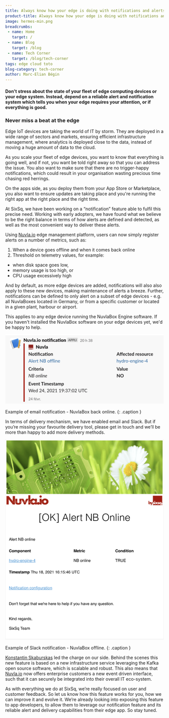 ```yaml
---
title: Always know how your edge is doing with notifications and alerts
product-title: Always know how your edge is doing with notifications and alerts
image: hermes-min.png
breadcrumbs:
 - name: Home
   target: /
 - name: Blog
   target: /blog
 - name: Tech Corner
   target: /blog/tech-corner
tags: edge cloud toto
blog-category: tech-corner
author: Marc-Elian Bégin
---
```


#### Don't stress about the state of your fleet of edge computing devices or your edge system. Instead, depend on a reliable alert and notification system which tells you when your edge requires your attention, or if everything is good.

### Never miss a beat at the edge

Edge IoT devices are taking the world of IT by storm. They are deployed in a wide range of sectors and markets, ensuring efficient infrastructure management, where analytics is deployed close to the data, instead of moving a huge amount of data to the cloud.

As you scale your fleet of edge devices, you want to know that everything is going well, and if not, you want be told right away so that you can address the issue. You also want to make sure that there are no trigger-happy notifications, which could result in your organisation wasting precious time chasing red herrings.

On the apps side, as you deploy them from your App Store or Marketplace, you also want to ensure updates are taking place and you're running the right app at the right place and the right time. 

At SixSq, we have been working on a “notification” feature able to fulfil this precise need.  Working with early adopters, we have found what we believe to be the right balance in terms of how alerts are defined and detected, as well as the most convenient way to deliver these alerts.

Using [Nuvla.io](https://nuvla.io/) edge management platform, users can now simply register alerts on a number of metrics, such as:

1. When a device goes offline and when it comes back online
2. Threshold on telemetry values, for example:
- 	when disk space goes low,
- 	memory usage is too high, or
- 	CPU usage excessively high 

And by default, as more edge devices are added, notifications will also also apply to these new devices, making maintenance of alerts a breeze.  Further, notifications can be defined to only alert on a subset of edge devices - e.g. all NuvlaBoxes located in Germany, or from a specific customer or located in a given plant, harbour or airport.

This applies to any edge device running the NuvlaBox Engine software. If you haven't  installed the NuvlaBox software on your edge devices yet, we'd be happy to help.

![slack alert](/assets/img/blog/slack-alert.png)

Example of email notification - NuvlaBox back online.
{: .caption }

In terms of delivery mechanism, we have enabled email and Slack.  But if you’re missing your favourite delivery tool, please get in touch and we’ll be more than happy to add more delivery methods.

![slack alert](/assets/img/blog/email-alert-1.png)

Example of Slack notification - NuvlaBox offline.
{: .caption }

[Konstantin Skaburskas](https://www.linkedin.com/in/konstantinskaburskas/) led the charge on our side.  Behind the scenes this new feature is based on a new infrastructure service leveraging the Kafka open source software, which is scalable and robust. This also means that [Nuvla.io](https://nuvla.io/) now offers enterprise customers a new event driven interface, such that it can securely be integrated into their overall IT eco-system.

As with everything we do at SixSq, we’re really focused on user and customer feedback.  So let us know how this feature works for you, how we can improve it and evolve it. We’re already looking into exposing this feature to app developers, to allow them to leverage our notification feature and its reliable alert and delivery capabilities from their edge app. So stay tuned.